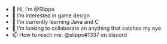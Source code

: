 - 👋 Hi, I’m @Slippo
- 👀 I’m interested in game design
- 🌱 I’m currently learning Java and C
- 💞️ I’m looking to collaborate on anything that catches my eye
- 📫 How to reach me: @slippo#1337 on discord

<!---
Slippo/Slippo is a ✨ special ✨ repository because its `README.md` (this file) appears on your GitHub profile.
You can click the Preview link to take a look at your changes.
--->
